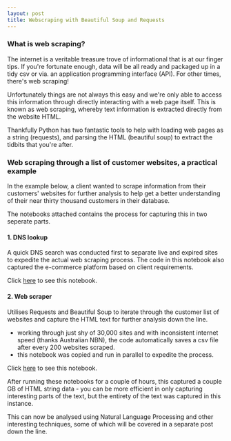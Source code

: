 ```yaml
---
layout: post
title: Webscraping with Beautiful Soup and Requests
---
```


### What is web scraping?
The internet is a veritable treasure trove of informational that is at our finger tips.  If you're fortunate enough,  data will be all ready and packaged up in a tidy csv or via. an application programming interface (API). For other times, there's web scraping!

Unfortunately things are not always this easy and we're only able to access this information through directly interacting with a web page itself.  This is known as web scraping, whereby text information is extracted directly from the website HTML.

Thankfully Python has two fantastic tools to help with loading web pages as a string (requests), and parsing the HTML (beautiful soup) to extract the tidbits that you're after.

### Web scraping through a list of customer websites, a practical example
In the example below, a client wanted to scrape information from their customers' websites for further analysis to help get a better understanding of their near thirty thousand customers in their database.

The notebooks attached contains the process for capturing this in two seperate parts.

#### 1. DNS lookup
A quick DNS search was conducted first to separate live and expired sites to expedite the actual web scraping process.  The code in this notebook also captured the e-commerce platform based on client requirements.

Click [here](https://github.com/jamescmlai/webscraping/blob/master/DNS_lookup.ipynb) to see this notebook.

#### 2. Web scraper 
Utilises Requests and Beautiful Soup to iterate through the customer list of websites and capture the HTML text for further analysis down the line.
- working through just shy of 30,000 sites and with inconsistent internet speed (thanks Australian NBN), the code automatically saves a csv file after every 200 websites scraped.
- this notebook was copied and run in parallel to expedite the process.

Click [here](https://github.com/jamescmlai/webscraping/blob/master/Web_scraper.ipynb) to see this notebook.

After running these notebooks for a couple of hours, this captured a couple GB of HTML string data - you can be more efficient in only capturing interesting parts of the text, but the entirety of the text was captured in this instance.

This can now be analysed using Natural Language Processing and other interesting techniques, some of which will be covered in a separate post down the line.

